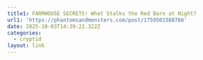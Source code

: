 ```yaml
---
title1: FARMHOUSE SECRETS! What Stalks the Red Barn at Night?
url1: 'https://phantomsandmonsters.com/post/1759501588766'
date: 2025-10-03T14:39:22.322Z
categories:
  - cryptid
layout: link
---
```


